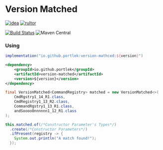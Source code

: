 # Version Matched

[![idea](https://www.elegantobjects.org/intellij-idea.svg)](https://www.jetbrains.com/idea/)
[![rultor](https://www.rultor.com/b/yegor256/rultor)](https://www.rultor.com/p/portlek/version-matched)

[![Build Status](https://travis-ci.com/portlek/version-matched.svg?branch=master)](https://travis-ci.com/portlek/version-matched)
![Maven Central](https://img.shields.io/maven-central/v/io.github.portlek/version-matched?label=version)

### Using
```gradle
implementation("io.github.portlek:version-mathced:${version}")
```
```xml
<dependency>
    <groupId>io.github.portlek</groupId>
    <artifactId>version-matched</artifactId>
    <version>${version}</version>
</dependency>
```

```java
final VersionMatched<CommandRegistry> matched = new VersionMatched<>(
    CmdRgstry1_14_R1.class,
    CmdRegistry1_13_R2.class,
    CommandRgstry1_13_R1.class,
    andSooooOnnnnnn1_12_R1.class
);

this.matched.of(/*Constructor Parameter's Types*/)
  .create(/*Constructor Parameters*/)
  .ifPresent(registry -> {
    System.out.println("A match found!");
  });
```
